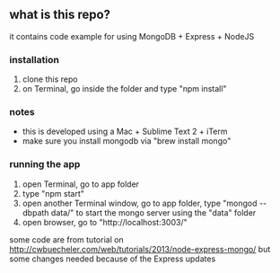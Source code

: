 ## what is this repo?
it contains code example for using MongoDB + Express + NodeJS

### installation
1. clone this repo
2. on Terminal, go inside the folder and type "npm install"

### notes
* this is developed using a Mac + Sublime Text 2 + iTerm
* make sure you install mongodb via "brew install mongo"


### running the app
1. open Terminal, go to app folder
2. type "npm start"
3. open another Terminal window, go to app folder, type "mongod --dbpath data/" to start the mongo server using the "data" folder
4. open browser, go to "http://localhost:3003/"

some code are from tutorial on http://cwbuecheler.com/web/tutorials/2013/node-express-mongo/ but some changes needed because of the Express updates